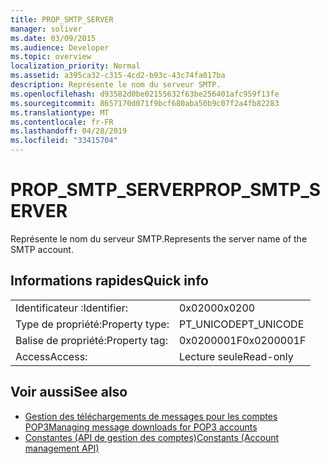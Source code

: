 ```yaml
---
title: PROP_SMTP_SERVER
manager: soliver
ms.date: 03/09/2015
ms.audience: Developer
ms.topic: overview
localization_priority: Normal
ms.assetid: a395ca32-c315-4cd2-b93c-43c74fa017ba
description: Représente le nom du serveur SMTP.
ms.openlocfilehash: d93582d0be02155632f63be256401afc959f13fe
ms.sourcegitcommit: 8657170d071f9bcf680aba50b9c07f2a4fb82283
ms.translationtype: MT
ms.contentlocale: fr-FR
ms.lasthandoff: 04/28/2019
ms.locfileid: "33415704"
---
```

# <a name="propsmtpserver"></a><span data-ttu-id="9d44c-103">PROP_SMTP_SERVER</span><span class="sxs-lookup"><span data-stu-id="9d44c-103">PROP_SMTP_SERVER</span></span>

<span data-ttu-id="9d44c-104">Représente le nom du serveur SMTP.</span><span class="sxs-lookup"><span data-stu-id="9d44c-104">Represents the server name of the SMTP account.</span></span>
  
## <a name="quick-info"></a><span data-ttu-id="9d44c-105">Informations rapides</span><span class="sxs-lookup"><span data-stu-id="9d44c-105">Quick info</span></span>

|||
|:-----|:-----|
|<span data-ttu-id="9d44c-106">Identificateur :</span><span class="sxs-lookup"><span data-stu-id="9d44c-106">Identifier:</span></span>  <br/> |<span data-ttu-id="9d44c-107">0x0200</span><span class="sxs-lookup"><span data-stu-id="9d44c-107">0x0200</span></span>  <br/> |
|<span data-ttu-id="9d44c-108">Type de propriété:</span><span class="sxs-lookup"><span data-stu-id="9d44c-108">Property type:</span></span>  <br/> |<span data-ttu-id="9d44c-109">PT_UNICODE</span><span class="sxs-lookup"><span data-stu-id="9d44c-109">PT_UNICODE</span></span>  <br/> |
|<span data-ttu-id="9d44c-110">Balise de propriété:</span><span class="sxs-lookup"><span data-stu-id="9d44c-110">Property tag:</span></span>  <br/> |<span data-ttu-id="9d44c-111">0x0200001F</span><span class="sxs-lookup"><span data-stu-id="9d44c-111">0x0200001F</span></span>  <br/> |
|<span data-ttu-id="9d44c-112">Access</span><span class="sxs-lookup"><span data-stu-id="9d44c-112">Access:</span></span>  <br/> |<span data-ttu-id="9d44c-113">Lecture seule</span><span class="sxs-lookup"><span data-stu-id="9d44c-113">Read-only</span></span>  <br/> |
   
## <a name="see-also"></a><span data-ttu-id="9d44c-114">Voir aussi</span><span class="sxs-lookup"><span data-stu-id="9d44c-114">See also</span></span>

- [<span data-ttu-id="9d44c-115">Gestion des téléchargements de messages pour les comptes POP3</span><span class="sxs-lookup"><span data-stu-id="9d44c-115">Managing message downloads for POP3 accounts</span></span>](managing-message-downloads-for-pop3-accounts.md) 
- [<span data-ttu-id="9d44c-116">Constantes (API de gestion des comptes)</span><span class="sxs-lookup"><span data-stu-id="9d44c-116">Constants (Account management API)</span></span>](constants-account-management-api.md)

